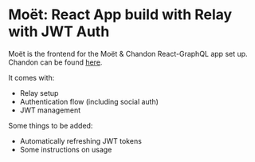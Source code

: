 # Moët: React App build with Relay with JWT Auth

Moët is the frontend for the Moët & Chandon React-GraphQL app set up. Chandon can be found [here](https://github.com/jckw/chandon).

It comes with: 

* Relay setup
* Authentication flow (including social auth)
* JWT management 

Some things to be added:

* Automatically refreshing JWT tokens
* Some instructions on usage
